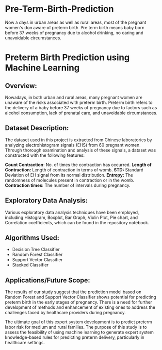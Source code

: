 # Pre-Term-Birth-Prediction
Now a days in urban areas as well as rural areas, most of the  pregnant women's don aware of preterm birth. Pre term birth  means baby born before 37 weeks of pregnancy due to alcohol  drinking, no caring and unavoidable circumstances.

# Preterm Birth Prediction using Machine Learning

## Overview:
Nowadays, in both urban and rural areas, many pregnant women are unaware of the risks associated with preterm birth. Preterm birth refers to the delivery of a baby before 37 weeks of pregnancy due to factors such as alcohol consumption, lack of prenatal care, and unavoidable circumstances.

## Dataset Description:
The dataset used in this project is extracted from Chinese laboratories by analyzing electrohistogram signals (EHS) from 60 pregnant women. Through thorough examination and analysis of these signals, a dataset was constructed with the following features:

**Count Contraction:** No. of times the contraction has occurred.
**Length of Contraction:** Length of contraction in terms of womb.
**STD:** Standard Deviation of EH signal from its normal distribution.
**Entropy:** The randomness of molecules present in contraction or in the womb.
**Contraction times:** The number of intervals during pregnancy.

## Exploratory Data Analysis:
Various exploratory data analysis techniques have been employed, including Histogram, Boxplot, Bar Graph, Violin Plot, Pie chart, and Correlation coefficients, which can be found in the repository notebook.

## Algorithms Used:
- Decision Tree Classifier
- Random Forest Classifier
- Support Vector Classifier
- Stacked Classifier

## Applications/Future Scope:
The results of our study suggest that the prediction model based on Random Forest and Support Vector Classifier shows potential for predicting preterm birth in the early stages of pregnancy. There is a need for further development of methods and enhancement of existing ones to address the challenges faced by healthcare providers during pregnancy.

The ultimate goal of this expert system development is to predict preterm labor risk for medium and rural families. The purpose of this study is to assess the feasibility of using machine learning to generate expert system knowledge-based rules for predicting preterm delivery, particularly in healthcare settings.
